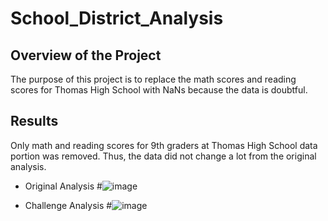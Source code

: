 # School_District_Analysis

## Overview of the Project

The purpose of this project is to replace the math scores and reading scores for Thomas High School with NaNs because the data is doubtful.

## Results

Only math and reading scores for 9th graders at Thomas High School data portion was removed. Thus, the data did not change a lot from the original analysis. 

* Original Analysis
#![image](https://user-images.githubusercontent.com/95327338/150498783-377cb7a3-033f-4b84-b970-d5cfe499c60b.png)

* Challenge Analysis
#![image](https://user-images.githubusercontent.com/95327338/150498993-c133e115-5a5d-4e23-86bd-189f8657437d.png)
